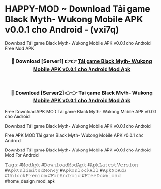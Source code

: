 # HAPPY-MOD ~ Download Tải game Black Myth- Wukong Mobile APK v0.0.1 cho Android - (vxi7q)
Download Tải game Black Myth- Wukong Mobile APK v0.0.1 cho Android Free Mod APK

<div align="center">
<h3>🔴 Download [Server1] 👉👉 <a href="https://apk-comot.site?title=Tải_game_Black_Myth-_Wukong_Mobile_APK_v0.0.1_cho_Android">Tải game Black Myth- Wukong Mobile APK v0.0.1 cho Android Mod Apk</a></h3><br>

<h3>🔴 Download [Server2] 👉👉 <a href="https://apk-comot.site?title=Tải_game_Black_Myth-_Wukong_Mobile_APK_v0.0.1_cho_Android">Tải game Black Myth- Wukong Mobile APK v0.0.1 cho Android Mod Apk</a></h3>
</div>


Free Download APK MOD Tải game Black Myth- Wukong Mobile APK v0.0.1 cho Android

Download Tải game Black Myth- Wukong Mobile APK v0.0.1 cho Android 

Free APK MOD Tải game Black Myth- Wukong Mobile APK v0.0.1 cho Android 

Download Tải game Black Myth- Wukong Mobile APK v0.0.1 cho Android Mod For Android

𝚃𝚊𝚐𝚜: #𝙼𝚘𝚍𝙰𝚙𝚔 #𝙳𝚘𝚠𝚗𝚕𝚘𝚊𝚍𝙼𝚘𝚍𝙰𝚙𝚔 #𝙰𝚙𝚔𝙻𝚊𝚝𝚎𝚜𝚝𝚅𝚎𝚛𝚜𝚒𝚘𝚗 #𝙰𝚙𝚔𝚄𝚗𝚕𝚒𝚖𝚒𝚝𝚎𝚍𝙼𝚘𝚗𝚎𝚢 #𝙰𝚙𝚔𝚄𝚗𝚕𝚘𝚌𝚔𝙰𝚕𝚕 #𝙰𝚙𝚔𝙽𝚘𝙰𝚍𝚜 #𝚄𝚗𝚕𝚘𝚌𝚔𝙿𝚛𝚎𝚖𝚒𝚞𝚖 #𝙵𝚘𝚛𝙰𝚗𝚍𝚛𝚘𝚒𝚍 #𝙵𝚛𝚎𝚎𝙳𝚘𝚠𝚗𝚕𝚘𝚊𝚍 #home_design_mod_apk